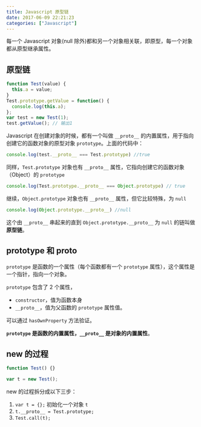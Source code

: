 ```yaml
---
title: Javascript 原型链
date: 2017-06-09 22:21:23
categories: ["Javascript"]
---
```


每一个 Javascript 对象(null 除外)都和另一个对象相关联，即原型，每一个对象都从原型继承属性。



## 原型链

```javascript
function Test(value) {
  this.a = value;
}
Test.prototype.getValue = function() {
  console.log(this.a);
};
var test = new Test(1);
test.getValue(); // 输出1
```

Javascript 在创建对象的时候，都有一个叫做 `__proto__` 的内置属性，用于指向创建它的函数对象的原型对象 `prototype`。上面的代码中：

```javascript
console.log(test.__proto__ === Test.prototype) //true
```

同样，`Test.prototype` 对象也有 `__proto__` 属性，它指向创建它的函数对象（Object）的 `prototype`

```javascript
console.log(Test.prototype.__proto__ === Object.prototype) // true
```

继续，`Object.prototype` 对象也有 `__proto__` 属性，但它比较特殊，为 `null`

```javascript
console.log(Object.prototype.__proto__) //null
```

这个由 `__proto__` 串起来的直到 `Object.prototype.__proto__` 为 `null` 的链叫做**原型链**。

## prototype 和 __proto__

`prototype` 是函数的一个属性（每个函数都有一个 `prototype` 属性），这个属性是一个指针，指向一个对象。

`prototype` 包含了 2 个属性，

- `constructor`，值为函数本身
- `__proto__`，值为父函数的 `prototype` 属性值。

可以通过 `hasOwnProperty` 方法验证。

**`prototype` 是函数的内置属性，`__proto__` 是对象的内置属性**。

## new 的过程

```javascript
function Test() {}

var t = new Test();
```

new 的过程拆分成以下三步：

1. `var t = {};` 初始化一个对象 `t`
2. `t.__proto__ = Test.prototype;`
3. `Test.call(t);`
